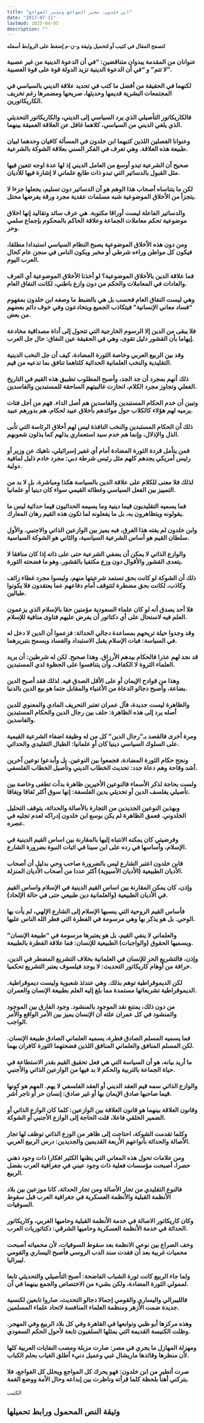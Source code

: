 ```yaml
---
title: "ابن خلدون، محير المواجع ومثير الفواجع"
date: "2017-07-11"
lastmod: 2025-04-05
description: ""
---
```

**لتصفح المقال في كتيب أو لتحميل وثيقة و-ن-م إضغط على الروابط أسفله**

### عنوانان من المقدمة يبدوان متناقضين: “في أن الدعوة الدينية من غير عصبية لا تتم” و “في أن الدعوة الدينية تزيد الدولة قوة على قوة العصبية”.

### لكنهما في الحقيقة من أفضل ما كتب في تحديد علاقة الديني بالسياسي في المجتمعات البشرية قديمها وحديثها، صريحها ومضمرها رغم تخريف الكاريكاتورين.

### فالكاريكاتور التأصيلي الذي يرد السياسي إلى الديني، والكاريكاتور التحديثي الذي يلغي الديني من السياسي، كلاهما غافل عن العلاقة العميقة بينهما.

### وعنوانا الفصلين اللذين كتبهما ابن خلدون في المسألة كافيان وحدهما لبيان طبيعة هذه العلاقة. وهي تعرف في الفكر السني بعلاقة الشوكة بالشرعية.

### صحيح أن الشرعية تبدو أوسع من العامل الديني إذ لها عدة اوجه تتعين فيها مثل القبول بالدساتير التي تبدو ذات طابع علماني لا إشارة فيها للأديان.

### لكن ما يتناساه أصحاب هذا الوهم هو أن الدساتير دون تسليم، يجعلها جزءا لا يتجزأ من الأخلاق الموضوعية شبه مسلمات عقدية مجرد ورقة يفرضها محتل.

### والدساتير الفاعلة ليست أوراقا مكتوبة. هي عرف سائد وتقاليد إنها اخلاق موضوعية تحكم معاملات الجماعة وعلاقة الحاكم بالمحكوم بإجماع سلمي وحر.

### ومن دون هذه الأخلاق الموضوعية يصبح النظام السياسي استبدادا مطلقا، فيكون كل مواطن وراءه شرطي أو مخبر ويكون الناس في سجن عام كحال العرب اليوم.

### فما علاقة الدين بالأخلاق الموضوعية؟ لو أخذنا الأخلاق الموضوعية أي العرف والعادات في المعاملات والحكم من دون وازع باطني، لكانت النفاق العام.

### وهي ليست النفاق العام فحسب بل هي بالضبط ما وصفه ابن خلدون بمفهوم “فساد معاني الإنسانية” فيتكاذب الجميع ويتخادعون وفي خوف دائم بعضهم من بعض.

### فلا يبقى من الدين إلا الرسوم الخارجية التي تتحول إلى أداة مصداقية مخادعة إيهاما بأن القشور دليل تقوى، وهي في الحقيقة عين النفاق: حال جل العرب.

### وقد بين الربيع العربي وخاصة الثورة المضادة، كيف أن جل النخب الدينية التقليدية والنخب العلمانية الحداثية كلتاهما تنافق بما تدعيه من قيم.

### ذلك أنهم بمجرد أن جد الجد، وأصبح المطلوب تطبيق هذه القيم في التاريخ الفعلي وتجاوز مجرد الكلام، انحازت غالبيتهم الساحقة للمستبدين والفاسدين.

### وتبين أن خدم الحكام المستبدين والفاسدين هم أصل الداء. فهم من أجل فتات يرميه لهم هؤلاء كالكلاب حول موائدهم بأخلاق عبيد لحكام، هم بدورهم عبيد.

### ذلك أن الحكام المستبدين والنخب النافذة ليس لهم أخلاق الرئاسة التي تأبى الذل والإذلال، وإنما هم خدم سيد استعماري يذلهم كما يذلون شعوبهم.

### فمن يتأمل قردة الثورة المضادة أمام أي غفير إسرائيلي، ناهيك عن وزير أو رئيس أمريكي يجدهم كلهم مثل رئيس شرطة دبي: مجرد خادم ذليل لمافية دولية.

### لذلك فلا معنى للكلام على علاقة الدين بالسياسة هكذا ومباشرة، بل لا بد من التمييز بين الفعل السياسي وغطائه القيمي سواء كان دينيا أو علمانيا.

### فما يسميه التقليديون قيما دينية وما يسيمه الحداثيون قيما حداثية ليس ما يقولونه ويتظاهرون به، بل ما يفعلونه لما تكون هذه القيم رهان المعارك.

### وابن خلدون لم يفته هذا الفرق، فبه يميز بين الوازعين الذاتي والاجنبي. والأول سلطان القيم هو أساس الشرعية السياسية، والثاني هو الشوكة السياسية.

### والوازع الذاتي لا يمكن أن يضفي الشرعية حتى على ذاته إذا كان منافقا لا يتعدى القشور والأقوال دون وزع مكتفيا بالقشور. وهو ما فضحته الثورة.

### ذلك أن الشوكة لو كانت بحق تستمد شرعيتها منهم، وليسوا مجرد غطاء زائف وكاذب، لكانت بحق مضطرة لتتوقف أمام دفاعهم عما يعتقدون فلا يكونوا طبالين.

### فلا أحد يصدق أنه لو كان علماء السعودية مؤمنين حقا بالإسلام الذي يزعمون العلم فيه لاستحال على أي دكتاتور أن يفرض عليهم فتاوى منافية للإسلام.

### وقد وجدوا حيلة تريحهم بمساعدة دجالي الحداثة: فزعموا أن الدين لا دخل له في السياسة: فبات الإسلام يقبل الاستبداد والفساد ويسمح بتبريرهما.

### قد نجد لهم عذرا فالحكام بيدهم الأرزاق. وهذا صحيح. لكن له شرطين: أن يريد العلماء الثروة لا الكفاف، وأن يتنافسوا على الحظوة لدي المستبدين.

### وهذا من قوادح الإيمان أو على الأقل الصدق فيه. لذلك فقد أصبح الدين بضاعة، وأصبح دجالو الدعاة من الأغنياء والمقابل حتما هو بيع الدين بالدنيا.

### والظاهرة ليست جديدة، فآل عمران تعتبر التحريف المادي والمعنوي للدين أصله يرد إلى هذه الظاهرة: حلف بين رجال الدين والحكام المستبدين والفاسدين.

### ومرة أخرى فالقصد بـ”رجال الدين” كل من له وظيفة اضفاء الشرعية القيمية على السلوك السياسي دينيا كان أو علمانيا: الطبال التقليدي والحداثي.

### ونجح حكام الثورة المضادة، فجمعوا بين النوعين. بل وأبدعوا نوعين آخرين أشد وقاحة وهم دعاة جدد: تحديث الخطاب الديني وتأصيل الخطاب الفلسفي.

### ولست بحاجة لذكر الأسماء فالنوعين الأخيرين ظاهرة بدأت تطغى وخاصة بين تأصيلي يفلسف الدين أو تحديثي يدين الفلسفة: إنها سوق أكثر نَفاقا ونِفاقا.

### وبهذين النوعين الجديدين من التجارة بالأصالة والحداثة، يتوقف التحليل الخلدوني. فعمق الظاهرة لم يكن بوسع ابن خلدون إدراكه لعدم تجليه في عصره.

### وفرضيتي كان يمكنه الانتباه إليها بالمقارنة بين اساس القيم الدينية في الإسلام، وأساسها في رده على ابن سينا في اثبات النبوة بضرورة الشارع.

### فابن خلدون اعتبر الشارع ليس بالضرورة صاحب وحي بدليل أن أصحاب الأديان الطبيعية (الأديان الآسيوية) أكثر عددا من أصحاب الأديان المنزلة.

### وإذن، كان يمكن المقارنة بين اساس القيم الدينية في الإسلام واساس القيم في الأديان الطبيعية (والعلمانية دين طبيعي حتى في حالة الإلحاد).

### فأساس القيم الروحية التي ينسبها الإسلام إلى الشارع الإلهي، لم يأت بها الوحي. بل هو يذكر بها وهي مرسومة في الفطرة التي فطر الله الناس عليها.

### والعلماني لا ينفي القيم، بل هو يعتبرها مرسومة في “طبيعة الإنسان” ويسميها الحقوق (والواجبات) الطبيعية للإنسان: فما علاقة الفطرة بالطبيعة.

### وإذن، فالتشريع الحر للإنسان في العلمانية بخلاف التشريع المضطر في الدين، خرافة من أوهام كاريكاتور التحديث: لا يوجد فيلسوف يعتبر التشريع تحكميا.

### لكن الديموقراطية توهم بذلك. وهي عندئذ شعبوية وليست ديموقراطية. الديموقراطية تشريعاتها مستمدة مما بلغ إليه العلم بطبيعة الإنسان والعمران.

### من دون ذلك، يمتنع نقد الموجود بالمنشود. وجود الفارق بين الموجود والمنشود في كل عمران علته أن الإنسان يميز بين الأمر الواقع والأمر الواجب.

### فما يسميه المسلم الصادق فطرة، يسميه العلماني الصادق طبيعة الإنسان. لكن المسلم المنافق والعلماني المنافق اللذين فضحتهما الثورة كافران بهما.

### ما أريد بيانه، هو أن السياسة التي هي فعل تحقيق القيم بقدر الاستطاعة في حياة الجماعة بالتربية والحكم لا بد فيها من الوازعين الذاتي والأجنبي.

### والوازع الذاتي سمه قيم العقد الديني أو العقد الفلسفي لا يهم. المهم هو كونها قيما صاحبها صادق الإيمان بها أو غير صادق: إنسان حر أو تاجر أشر.

### وقانون العلاقة بينهما هو قانون العلاقة بين الوازعين: كلما كان الوازع الذاتي أو الضمير الخلقي فاعلا، قلت الحاجة إلى الوازع الأجنبي أو الشوكة.

### وكلما تقدمت الشوكة، احتاجت إلى ظاهر من الوزع الذاتي توظف لها تجار الأصالة والحداثة بأنواعهم الأربعة القديمين والجديدين: درس الربيع العربي.

### ومن علامات تحول هذه المعاني التي يظنها الكثير افكارا ذات وجود ذهني حصرا، أصبحت مؤسسات فعلية ذات وجود عيني في جغرافية العرب بفضل الربيع.

### فالنوع التقليدي من تجار الأصالة ومن تجار الحداثة، كانا موزعين بين بلاد الأنظمة القبلية والأنظمة العسكرية في جغرافية العرب قبل سقوط السوفيات.

### وكان كاريكاتور الاصالة في خدمة الأنظمة القبلية وحاميها الغربي، وكاريكاتور الحداثة في خدمة الأنظمة العسكرية وحاميها الشرقي: دكتاتوريات العرب.

### وخف الصراع بين نوعي الانظمة بعد سقوط السوفيات، لأن محمياته أصبحت محميات غربية بعد أن فقدت سند الدب الروسي فأصبح اليساري والقومي ليبراليا.

### ولما جاء الربيع كانت ثورة الشباب الفاضحة: أصبح التأصيلي والتحديثي تابعا لممولي الثورة المضادة، ولكن بشيء من الاختصاص والجمع بينهما في آن.

### فالليبرالي واليساري والقومي إجمالا دجالو التحديث، صاروا تابعين لكنسية جديدة ضمت الأزهر ومنظمة العلماء المنافسة لاتحاد علماء المسلمين.

### وهذه مركزها أبو ظبي وتوابعها في القاهرة وفي كل بلاد الربيع وفي المهجر. وظلت الكنيسة القديمة التي يمثلها السلفيون تابعة لأحول الحكم السعودي.

### ومهزلة المهازل ما يجري في مصر: صارت مزبلة ومصب النفايات العربية كلها لأن منظرها وقائدها ماريشال غبي وعميل دنيء أطلق الغياب بحلم الكباب.

### صرت أتطير من ابن خلدون: فهو يحرك كل المواجع ويحلل كل الفواجع، فلا يتركني أهنأ بلحظة كلما قرأته وناظرت بين إبداعه وحال الأمة ووضع الغمة.

الكتيب

## وثيقة النص المحمول ورابط تحميلها

###
